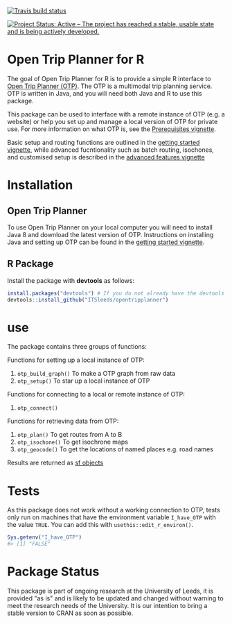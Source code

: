 
[![Travis build status](https://travis-ci.org/ITSLeeds/opentripplanner.svg?branch=master)](https://travis-ci.org/ITSLeeds/opentripplanner)

[![Project Status: Active – The project has reached a stable, usable state and is being actively developed.](https://www.repostatus.org/badges/latest/active.svg)](https://www.repostatus.org/#active)

<!-- README.md is generated from README.Rmd. Please edit that file -->
Open Trip Planner for R
=======================

The goal of Open Trip Planner for R is to provide a simple R interface to [Open Trip Planner (OTP)](https://www.opentripplanner.org/). The OTP is a multimodal trip planning service. OTP is written in Java, and you will need both Java and R to use this package.

This package can be used to interface with a remote instance of OTP (e.g. a website) or help you set up and manage a local version of OTP for private use. For more information on what OTP is, see the [Prerequisites vignette](https://itsleeds.github.io/opentripplanner/articles/prerequisites.html).

Basic setup and routing functions are outlined in the [getting started vignette](https://itsleeds.github.io/opentripplanner/articles/opentripplanner.html), while advanced fucntionality such as batch routing, isochones, and customised setup is described in the [advanced features vignette](https://itsleeds.github.io/opentripplanner/articles/advanced_features.html)

Installation
============

Open Trip Planner
-----------------

To use Open Trip Planner on your local computer you will need to install Java 8 and download the latest version of OTP. Instructions on installing Java and setting up OTP can be found in the [getting started vignette](https://itsleeds.github.io/opentripplanner/articles/opentripplanner.html).

R Package
---------

Install the package with **devtools** as follows:

``` r
install.packages("devtools") # If you do not already have the devtools package
devtools::install_github("ITSleeds/opentripplanner")
```

use
===

The package contains three groups of functions:

Functions for setting up a local instance of OTP:

1.  `otp_build_graph()` To make a OTP graph from raw data
2.  `otp_setup()` To star up a local instance of OTP

Functions for connecting to a local or remote instance of OTP:

1.  `otp_connect()`

Functions for retrieving data from OTP:

1.  `otp_plan()` To get routes from A to B
2.  `otp_isochone()` To get isochrone maps
3.  `otp_geocode()` To get the locations of named places e.g. road names

Results are returned as [sf objects](https://cran.r-project.org/web/packages/sf/index.html)

Tests
=====

As this package does not work without a working connection to OTP, tests only run on machines that have the environment variable `I_have_OTP` with the value `TRUE`. You can add this with `usethis::edit_r_environ()`.

``` r
Sys.getenv("I_have_OTP")
#> [1] "FALSE"
```

Package Status
==============

This package is part of ongoing research at the University of Leeds, it is provided "as is" and is likely to be updated and changed without warning to meet the research needs of the University. It is our intention to bring a stable version to CRAN as soon as possible.
